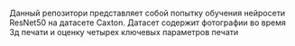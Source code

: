 Данный репозитори представляет собой попытку обучения нейросети ResNet50 на датасете Caxton. Датасет содержит фотографии во время 3д печати и оценку четырех ключевых параметров печати
